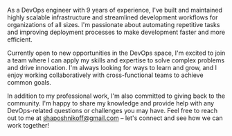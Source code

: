
As a DevOps engineer with 9 years of experience, I've built and maintained highly scalable infrastructure and streamlined development workflows for organizations of all sizes. I'm passionate about automating repetitive tasks and improving deployment processes to make development faster and more efficient.

Currently open to new opportunities in the DevOps space, I'm excited to join a team where I can apply my skills and expertise to solve complex problems and drive innovation. I'm always looking for ways to learn and grow, and I enjoy working collaboratively with cross-functional teams to achieve common goals.

In addition to my professional work, I'm also committed to giving back to the community. I'm happy to share my knowledge and provide help with any DevOps-related questions or challenges you may have. Feel free to reach out to me at shaposhnikoff@gmail.com – let's connect and see how we can work together!

